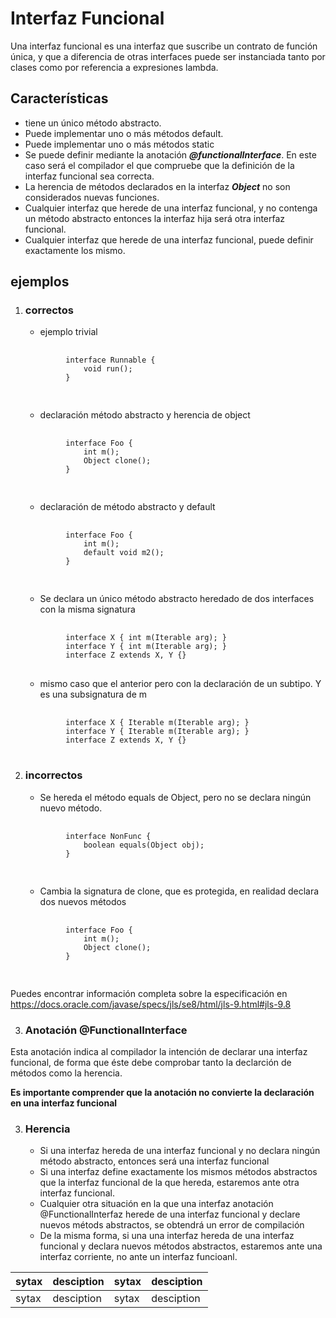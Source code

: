 # Interfaz Funcional

Una interfaz funcional es una interfaz que suscribe un contrato de función única, y que a diferencia de otras interfaces puede ser instanciada tanto por clases como por referencia a expresiones lambda.



## Características

* tiene un único método abstracto. 
* Puede implementar uno o más métodos default.
* Puede implementar uno o más métodos static
* Se puede definir mediante la anotación **_@functionalInterface_**. En este caso será el compilador el que compruebe que la definición de la interfaz funcional sea correcta.
* La herencia de métodos declarados en la interfaz **_Object_** no son considerados nuevas funciones.
* Cualquier interfaz que herede de una interfaz funcional, y no contenga un método abstracto entonces la interfaz hija será otra interfaz funcional.
* Cualquier interfaz que herede de una interfaz funcional, puede definir exactamente los mismo.


## ejemplos

1. ### correctos
   * ejemplo trivial
    <pre>
        <code>
            interface Runnable {
                void run();
            }
        </code>
    </pre>
   * declaración método abstracto y herencia de object
    <pre>
        <code>
            interface Foo {
                int m();
                Object clone();
            }
        </code>
    </pre>
   * declaración de método abstracto y default
    <pre>
        <code>
            interface Foo {
                int m();
                default void m2();
            }
        </code>
    </pre>
    * Se declara un único método abstracto heredado de dos interfaces con la misma signatura
    <pre>
        <code>
            interface X { int m(Iterable<String> arg); }
            interface Y { int m(Iterable<String> arg); }
            interface Z extends X, Y {}        </code>
    </pre>
    * mismo caso que el anterior pero con la declaración de un subtipo. Y es una subsignatura de m
    <pre>
        <code>
            interface X { Iterable m(Iterable<String> arg); }
            interface Y { Iterable<String> m(Iterable arg); }
            interface Z extends X, Y {}        </code>
    </pre>
2. ### incorrectos
    * Se hereda el método equals de Object, pero no se declara ningún nuevo método.
    <pre>
        <code> 
            interface NonFunc {
                boolean equals(Object obj);
            }
        </code>
    </pre>
    * Cambia la signatura de clone, que es protegida, en realidad declara dos nuevos métodos
    <pre>
        <code>
            interface Foo {
                int m();
                Object clone();
            }
        </code>
    </pre>

Puedes encontrar información completa sobre la especificación en <https://docs.oracle.com/javase/specs/jls/se8/html/jls-9.html#jls-9.8>

3. ### Anotación @FunctionalInterface
Esta anotación indica al compilador la intención de declarar una interfaz funcional, de forma que éste debe comprobar tanto la declarción de métodos como la herencia.

**Es importante comprender que la anotación no convierte la declaración en una interfaz funcional**

3. ### Herencia
   *   Si una interfaz hereda de una interfaz funcional y no declara ningún método abstracto, entonces será una interfaz funcional
   *   Si una interfaz define exactamente los mismos métodos abstractos que la interfaz funcional de la que hereda, estaremos ante otra interfaz funcional.
   *   Cualquier otra situación en la que una interfaz anotación @FunctionalInterfaz herede de una interfaz funcional y declare nuevos métods abstractos, se obtendrá un error de compilación
   *   De la misma forma, si una una interfaz hereda de una interfaz funcional y declara nuevos métodos abstractos, estaremos ante una interfaz corriente, no ante un interfaz funcioanl.

| sytax | desciption| sytax | desciption|
|-------|-----------|-------|-----------|
| sytax | desciption| sytax | desciption|